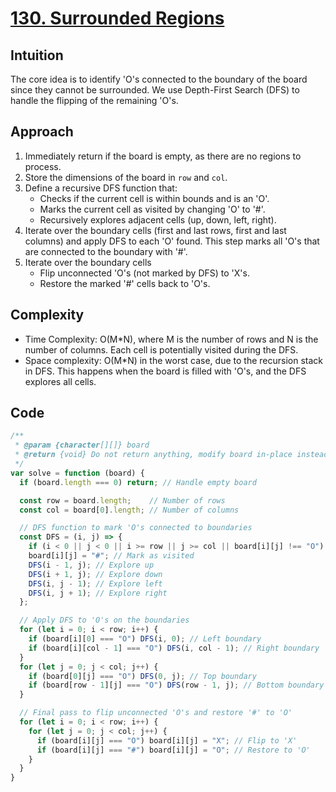 # [130. Surrounded Regions](https://leetcode.com/problems/surrounded-regions/)

## Intuition

The core idea is to identify 'O's connected to the boundary of the board since they cannot be surrounded. We use Depth-First Search (DFS) to handle the flipping of the remaining 'O's.

## Approach

1. Immediately return if the board is empty, as there are no regions to process.
2. Store the dimensions of the board in `row` and `col`.
3. Define a recursive DFS function that:
   - Checks if the current cell is within bounds and is an 'O'.
   - Marks the current cell as visited by changing 'O' to '#'.
   - Recursively explores adjacent cells (up, down, left, right).
4. Iterate over the boundary cells (first and last rows, first and last columns) and apply DFS to each 'O' found. This step marks all 'O's that are connected to the boundary with '#'.
5. Iterate over the boundary cells
   - Flip unconnected 'O's (not marked by DFS) to 'X's.
   - Restore the marked '#' cells back to 'O's.

## Complexity

- Time Complexity: O(M*N), where M is the number of rows and N is the number of columns. Each cell is potentially visited during the DFS.
- Space complexity: O(M*N) in the worst case, due to the recursion stack in DFS. This happens when the board is filled with 'O's, and the DFS explores all cells.

## Code

```javascript
/**
 * @param {character[][]} board
 * @return {void} Do not return anything, modify board in-place instead.
 */
var solve = function (board) {
  if (board.length === 0) return; // Handle empty board

  const row = board.length;    // Number of rows
  const col = board[0].length; // Number of columns

  // DFS function to mark 'O's connected to boundaries
  const DFS = (i, j) => {
    if (i < 0 || j < 0 || i >= row || j >= col || board[i][j] !== "O") return;
    board[i][j] = "#"; // Mark as visited
    DFS(i - 1, j); // Explore up
    DFS(i + 1, j); // Explore down
    DFS(i, j - 1); // Explore left
    DFS(i, j + 1); // Explore right
  };

  // Apply DFS to 'O's on the boundaries
  for (let i = 0; i < row; i++) {
    if (board[i][0] === "O") DFS(i, 0); // Left boundary
    if (board[i][col - 1] === "O") DFS(i, col - 1); // Right boundary
  }
  for (let j = 0; j < col; j++) {
    if (board[0][j] === "O") DFS(0, j); // Top boundary
    if (board[row - 1][j] === "O") DFS(row - 1, j); // Bottom boundary
  }

  // Final pass to flip unconnected 'O's and restore '#' to 'O'
  for (let i = 0; i < row; i++) {
    for (let j = 0; j < col; j++) {
      if (board[i][j] === "O") board[i][j] = "X"; // Flip to 'X'
      if (board[i][j] === "#") board[i][j] = "O"; // Restore to 'O'
    }
  }
}
```
